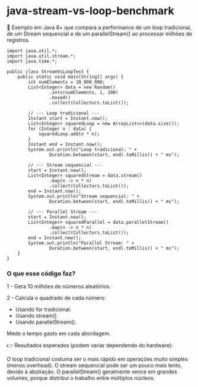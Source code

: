 # java-stream-vs-loop-benchmark
🚀 Exemplo em Java 8+ que compara a performance de um loop tradicional, de um Stream sequencial e de um parallelStream() ao processar milhões de registros.

```
import java.util.*;
import java.util.stream.*;
import java.time.*;

public class StreamVsLoopTest {
    public static void main(String[] args) {
        int numElements = 10_000_000;
        List<Integer> data = new Random()
                .ints(numElements, 1, 100)
                .boxed()
                .collect(Collectors.toList());

        // --- Loop tradicional ---
        Instant start = Instant.now();
        List<Integer> squaredLoop = new ArrayList<>(data.size());
        for (Integer n : data) {
            squaredLoop.add(n * n);
        }
        Instant end = Instant.now();
        System.out.println("Loop tradicional: " +
                Duration.between(start, end).toMillis() + " ms");

        // --- Stream sequencial ---
        start = Instant.now();
        List<Integer> squaredStream = data.stream()
                .map(n -> n * n)
                .collect(Collectors.toList());
        end = Instant.now();
        System.out.println("Stream sequencial: " +
                Duration.between(start, end).toMillis() + " ms");

        // --- Parallel Stream ---
        start = Instant.now();
        List<Integer> squaredParallel = data.parallelStream()
                .map(n -> n * n)
                .collect(Collectors.toList());
        end = Instant.now();
        System.out.println("Parallel Stream: " +
                Duration.between(start, end).toMillis() + " ms");
    }
}
```

### O que esse código faz?

1 - Gera 10 milhões de números aleatórios.

2 - Calcula o quadrado de cada número:

- Usando for tradicional.
- Usando stream().
- Usando parallelStream().

Mede o tempo gasto em cada abordagem.

👉 Resultados esperados (podem variar dependendo do hardware):

O loop tradicional costuma ser o mais rápido em operações muito simples (menos overhead).
O stream sequencial pode ser um pouco mais lento, devido à abstração.
O parallelStream() geralmente vence em grandes volumes, porque distribui o trabalho entre múltiplos núcleos.

